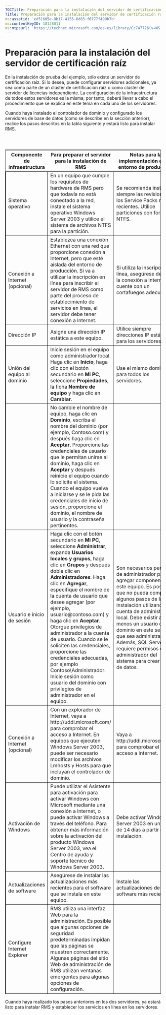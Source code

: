 ```yaml
---
TOCTitle: Preparación para la instalación del servidor de certificación raíz
Title: Preparación para la instalación del servidor de certificación raíz
ms:assetid: 'ed51605e-8b17-4155-8d83-f6777f499b7b'
ms:contentKeyID: 18128011
ms:mtpsurl: 'https://technet.microsoft.com/es-es/library/Cc747726(v=WS.10)'
---
```


Preparación para la instalación del servidor de certificación raíz
==================================================================

En la instalación de prueba del ejemplo, sólo existe un servidor de certificación raíz. Si lo desea, puede configurar servidores adicionales, ya sea como parte de un clúster de certificación raíz o como clúster de servidor de licencias independiente. La configuración de la infraestructura de todos estos servidores es la misma; por tanto, deberá llevar a cabo el procedimiento que se explica en este tema en cada uno de los servidores.

Cuando haya instalado el controlador de dominio y configurado los servidores de base de datos (como se describe en la sección anterior), realice los pasos descritos en la tabla siguiente y estará listo para instalar RMS.

###  

 
<table style="border:1px solid black;">
<colgroup>
<col width="33%" />
<col width="33%" />
<col width="33%" />
</colgroup>
<thead>
<tr class="header">
<th>Componente de infraestructura</th>
<th>Para preparar el servidor para la instalación de RMS</th>
<th>Notas para la implementación en un entorno de producción</th>
</tr>
</thead>
<tbody>
<tr class="odd">
<td style="border:1px solid black;">Sistema operativo</td>
<td style="border:1px solid black;">En un equipo que cumple los requisitos de hardware de RMS pero que todavía no está conectado a la red, instale el sistema operativo Windows Server 2003 y utilice el sistema de archivos NTFS para la partición.</td>
<td style="border:1px solid black;">Se recomienda instalar siempre las revisiones y los Service Packs más recientes. Utilice particiones con formato NTFS.</td>
</tr>
<tr class="even">
<td style="border:1px solid black;">Conexión a Internet
(opcional)</td>
<td style="border:1px solid black;">Establezca una conexión Ethernet con una red que proporcione conexión a Internet, pero que esté aislada del entorno de producción. Si va a utilizar la inscripción en línea para inscribir el servidor de RMS como parte del proceso de establecimiento de servicios en línea, el servidor debe tener conexión a Internet.</td>
<td style="border:1px solid black;">Si utiliza la inscripción en línea, asegúrese de que la conexión a Internet cuente con un cortafuegos adecuado.</td>
</tr>
<tr class="odd">
<td style="border:1px solid black;">Dirección IP</td>
<td style="border:1px solid black;">Asigne una dirección IP estática a este equipo.</td>
<td style="border:1px solid black;">Utilice siempre direcciones IP estáticas para los servidores.</td>
</tr>
<tr class="even">
<td style="border:1px solid black;">Unión del equipo al dominio</td>
<td style="border:1px solid black;">Inicie sesión en el equipo como administrador local. Haga clic en <strong>Inicio</strong>, haga clic con el botón secundario en <strong>Mi PC</strong>, seleccione <strong>Propiedades</strong>, la ficha <strong>Nombre de equipo</strong> y haga clic en <strong>Cambiar</strong>.</td>
<td style="border:1px solid black;">Use el mismo dominio para todos los servidores.</td>
</tr>
<tr class="odd">
<td style="border:1px solid black;"> </td>
<td style="border:1px solid black;">No cambie el nombre de equipo, haga clic en <strong>Dominio</strong>, escriba el nombre del dominio (por ejemplo, Contoso.com) y después haga clic en <strong>Aceptar</strong>. Proporcione las credenciales de usuario que le permitan unirse al dominio, haga clic en <strong>Aceptar</strong> y después reinicie el equipo cuando lo solicite el sistema. Cuando el equipo vuelva a iniciarse y se le pida las credenciales de inicio de sesión, proporcione el dominio, el nombre de usuario y la contraseña pertinentes.</td>
<td style="border:1px solid black;"> </td>
</tr>
<tr class="even">
<td style="border:1px solid black;">Usuario e inicio de sesión</td>
<td style="border:1px solid black;">Haga clic con el botón secundario en <strong>Mi PC</strong>, seleccione <strong>Administrar</strong>, expanda <strong>Usuarios locales y grupos</strong>, haga clic en <strong>Grupos</strong> y después doble clic en <strong>Administradores</strong>.
Haga clic en <strong>Agregar</strong>, especifique el nombre de la cuenta de usuario que desee agregar (por ejemplo, usuario@contoso.com) y haga clic en <strong>Aceptar</strong>. Otorgue privilegios de administrador a la cuenta de usuario. Cuando se le soliciten las credenciales, proporcione las credenciales adecuadas, por ejemplo Contoso\Administrador.
Inicie sesión como usuario del dominio con privilegios de administrador en el equipo.</td>
<td style="border:1px solid black;">Son necesarios permisos de administrador para agregar componentes a este equipo. Es posible que no pueda completar algunos pasos de la instalación utilizando la cuenta de administrador local. Debe existir al menos un usuario de dominio en este servidor que sea administrador. Además, SQL Server requiere permisos de administrador del sistema para crear bases de datos.</td>
</tr>
<tr class="odd">
<td style="border:1px solid black;">Conexión a Internet
(opcional)</td>
<td style="border:1px solid black;">Con un explorador de Internet, vaya a http://uddi.microsoft.com/ para comprobar el acceso a Internet. En equipos que ejecuten Windows Server 2003, puede ser necesario modificar los archivos Lmhosts y Hosts para que incluyan el controlador de dominio.</td>
<td style="border:1px solid black;">Vaya a http://uddi.microsoft.com para comprobar el acceso a Internet.</td>
</tr>
<tr class="even">
<td style="border:1px solid black;">Activación de Windows</td>
<td style="border:1px solid black;">Puede utilizar el Asistente para activación para activar Windows con Microsoft mediante una conexión a Internet, o puede activar Windows a través del teléfono. Para obtener más información sobre la activación del producto Windows Server 2003, vea el Centro de ayuda y soporte técnico de Windows Server 2003.</td>
<td style="border:1px solid black;">Debe activar Windows Server 2003 en un plazo de 14 días a partir de la instalación.</td>
</tr>
<tr class="odd">
<td style="border:1px solid black;">Actualizaciones de software</td>
<td style="border:1px solid black;">Asegúrese de instalar las actualizaciones más recientes para el software que se instala en este equipo.</td>
<td style="border:1px solid black;">Instale las actualizaciones de software más recientes.</td>
</tr>
<tr class="even">
<td style="border:1px solid black;">Configure Internet Explorer</td>
<td style="border:1px solid black;">RMS utiliza una interfaz Web para la administración. Es posible que algunas opciones de seguridad predeterminadas impidan que las páginas se muestren correctamente. Algunas páginas del sitio Web de administración de RMS utilizan ventanas emergentes para algunas opciones de configuración.</td>
<td style="border:1px solid black;"> </td>
</tr>
</tbody>
</table>
  
Cuando haya realizado los pasos anteriores en los dos servidores, ya estará listo para instalar RMS y establecer los servicios en línea en los servidores.

